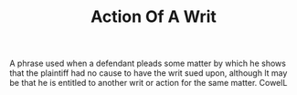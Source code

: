 ---
title: Action Of A Writ
permalink: "/definitions/action-of-a-writ.html"
body: A phrase used when a defendant pleads some matter by which he shows that the
  plaintiff had no cause to have the writ sued upon, although lt may be that he is
  entitled to another writ or action for the same matter. CowelL
published_at: '2018-07-07'
layout: post
---